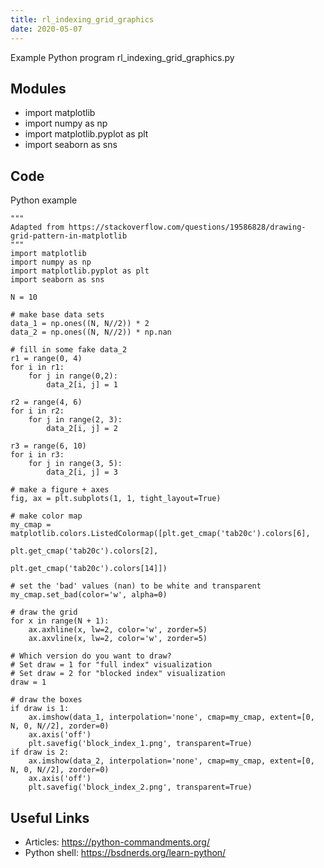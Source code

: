 ```yaml
---
title: rl_indexing_grid_graphics
date: 2020-05-07
---
```

Example Python program rl_indexing_grid_graphics.py

## Modules

* import matplotlib
* import numpy as np
* import matplotlib.pyplot as plt
* import seaborn as sns

## Code

Python example

    """
    Adapted from https://stackoverflow.com/questions/19586828/drawing-grid-pattern-in-matplotlib
    """
    import matplotlib
    import numpy as np
    import matplotlib.pyplot as plt
    import seaborn as sns
    
    N = 10
    
    # make base data sets
    data_1 = np.ones((N, N//2)) * 2
    data_2 = np.ones((N, N//2)) * np.nan
    
    # fill in some fake data_2
    r1 = range(0, 4)
    for i in r1:
        for j in range(0,2):
            data_2[i, j] = 1
    
    r2 = range(4, 6)
    for i in r2:
        for j in range(2, 3):
            data_2[i, j] = 2
    
    r3 = range(6, 10)
    for i in r3:
        for j in range(3, 5):
            data_2[i, j] = 3
    
    # make a figure + axes
    fig, ax = plt.subplots(1, 1, tight_layout=True)
    
    # make color map
    my_cmap = matplotlib.colors.ListedColormap([plt.get_cmap('tab20c').colors[6],
                                                plt.get_cmap('tab20c').colors[2],
                                                plt.get_cmap('tab20c').colors[14]])
    
    # set the 'bad' values (nan) to be white and transparent
    my_cmap.set_bad(color='w', alpha=0)
    
    # draw the grid
    for x in range(N + 1):
        ax.axhline(x, lw=2, color='w', zorder=5)
        ax.axvline(x, lw=2, color='w', zorder=5)
    
    # Which version do you want to draw?
    # Set draw = 1 for "full index" visualization
    # Set draw = 2 for "blocked index" visualization
    draw = 1
    
    # draw the boxes
    if draw is 1:
        ax.imshow(data_1, interpolation='none', cmap=my_cmap, extent=[0, N, 0, N//2], zorder=0)
        ax.axis('off')
        plt.savefig('block_index_1.png', transparent=True)
    if draw is 2:
        ax.imshow(data_2, interpolation='none', cmap=my_cmap, extent=[0, N, 0, N//2], zorder=0)
        ax.axis('off')
        plt.savefig('block_index_2.png', transparent=True)
    

## Useful Links

- Articles: https://python-commandments.org/
- Python shell: https://bsdnerds.org/learn-python/

